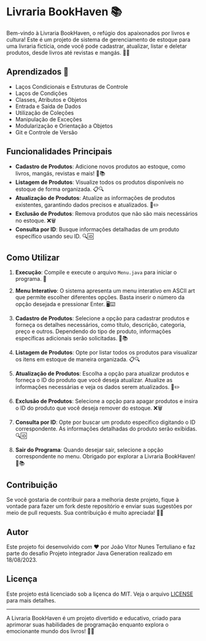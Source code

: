 # Livraria BookHaven 📚

Bem-vindo à Livraria BookHaven, o refúgio dos apaixonados por livros e cultura! Este é um projeto de sistema de gerenciamento de estoque para uma livraria fictícia, onde você pode cadastrar, atualizar, listar e deletar produtos, desde livros até revistas e mangás. 📖✨

## Aprendizados 🧠

- Laços Condicionais e Estruturas de Controle
- Laços de Condições
- Classes, Atributos e Objetos
- Entrada e Saída de Dados
- Utilização de Coleções
- Manipulação de Exceções
- Modularização e Orientação a Objetos
- Git e Controle de Versão

## Funcionalidades Principais

- **Cadastro de Produtos**: Adicione novos produtos ao estoque, como livros, mangás, revistas e mais! 📝📚
- **Listagem de Produtos**: Visualize todos os produtos disponíveis no estoque de forma organizada. 📋🔍
- **Atualização de Produtos**: Atualize as informações de produtos existentes, garantindo dados precisos e atualizados. 🔄✏️
- **Exclusão de Produtos**: Remova produtos que não são mais necessários no estoque. ❌🗑️
- **Consulta por ID**: Busque informações detalhadas de um produto específico usando seu ID. 🔍🆔

## Como Utilizar

1. **Execução**: Compile e execute o arquivo `Menu.java` para iniciar o programa. 🚀

2. **Menu Interativo**: O sistema apresenta um menu interativo em ASCII art que permite escolher diferentes opções. Basta inserir o número da opção desejada e pressionar Enter. 🖥️⌨️

3. **Cadastro de Produtos**: Selecione a opção para cadastrar produtos e forneça os detalhes necessários, como título, descrição, categoria, preço e outros. Dependendo do tipo de produto, informações específicas adicionais serão solicitadas. 📝📚

4. **Listagem de Produtos**: Opte por listar todos os produtos para visualizar os itens em estoque de maneira organizada. 📋🔍

5. **Atualização de Produtos**: Escolha a opção para atualizar produtos e forneça o ID do produto que você deseja atualizar. Atualize as informações necessárias e veja os dados serem atualizados. 🔄✏️

6. **Exclusão de Produtos**: Selecione a opção para apagar produtos e insira o ID do produto que você deseja remover do estoque. ❌🗑️

7. **Consulta por ID**: Opte por buscar um produto específico digitando o ID correspondente. As informações detalhadas do produto serão exibidas. 🔍🆔

8. **Sair do Programa**: Quando desejar sair, selecione a opção correspondente no menu. Obrigado por explorar a Livraria BookHaven! 🚪📚

## Contribuição

Se você gostaria de contribuir para a melhoria deste projeto, fique à vontade para fazer um fork deste repositório e enviar suas sugestões por meio de pull requests. Sua contribuição é muito apreciada! 🙌✨

## Autor

Este projeto foi desenvolvido com ❤️ por João Vitor Nunes Tertuliano e faz parte do desafio Projeto integrador Java Generation realizado em 18/08/2023. 

## Licença

Este projeto está licenciado sob a liçenca do MIT. Veja o arquivo [LICENSE](LICENSE) para mais detalhes.

---

A Livraria BookHaven é um projeto divertido e educativo, criado para aprimorar suas habilidades de programação enquanto explora o emocionante mundo dos livros! 📖🌟
